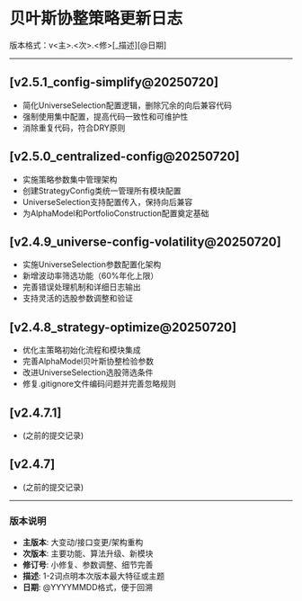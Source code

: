 # 贝叶斯协整策略更新日志

版本格式：v<主>.<次>.<修>[_描述][@日期]

---

## [v2.5.1_config-simplify@20250720]
- 简化UniverseSelection配置逻辑，删除冗余的向后兼容代码
- 强制使用集中配置，提高代码一致性和可维护性
- 消除重复代码，符合DRY原则

## [v2.5.0_centralized-config@20250720]
- 实施策略参数集中管理架构
- 创建StrategyConfig类统一管理所有模块配置
- UniverseSelection支持配置传入，保持向后兼容
- 为AlphaModel和PortfolioConstruction配置奠定基础

## [v2.4.9_universe-config-volatility@20250720]
- 实施UniverseSelection参数配置化架构
- 新增波动率筛选功能（60%年化上限）
- 完善错误处理机制和详细日志输出
- 支持灵活的选股参数调整和验证

## [v2.4.8_strategy-optimize@20250720]
- 优化主策略初始化流程和模块集成
- 完善AlphaModel贝叶斯协整检验参数
- 改进UniverseSelection选股筛选条件
- 修复.gitignore文件编码问题并完善忽略规则

## [v2.4.7.1] 
- (之前的提交记录)

## [v2.4.7]
- (之前的提交记录)

---

### 版本说明
- **主版本**: 大变动/接口变更/架构重构
- **次版本**: 主要功能、算法升级、新模块  
- **修订号**: 小修复、参数调整、细节完善
- **描述**: 1-2词点明本次版本最大特征或主题
- **日期**: @YYYYMMDD格式，便于回溯